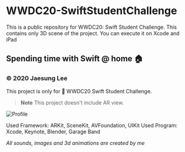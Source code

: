 # WWDC20-SwiftStudentChallenge
This is a public repository for WWDC20: Swift Student Challenge. This contains only 3D scene of the project. You can execute it on Xcode and iPad

## Spending time with Swift @ home 🏠

### © 2020 Jaesung Lee

This project is only for  WWDC20 Swift Student Challenge.

> **Note**
> This project doesn't include AR view.

![Profile](https://github.com/jaesung-wwdc/WWDC20-SwiftStudentChallenge/blob/master/Taekwondo%40Home/Profile.PNG)

Used Framework: ARKit, SceneKit, AVFoundation, UIKit
Used Program: Xcode, Keynote, Blender, Garage Band

*All sounds, images and 3d animations are created by me*
